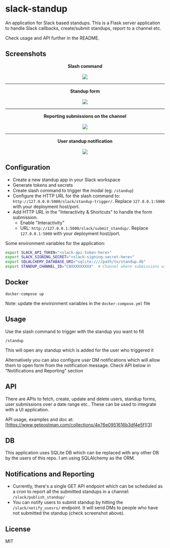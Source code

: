 # slack-standup

An application for Slack based standups. This is a Flask server application to
handle Slack callbacks, create/submit standups, report to a channel etc.

Check usage and API further in the README.

## Screenshots

<p align="center">
    <b>Slash command</b><br/><br/>
    <img src="https://i.imgur.com/LYXXTax.png" />
</p>

---

<p align="center">
    <b>Standup form</b><br/><br/>
    <img src="https://i.imgur.com/XemSNPf.png" />
</p>

---

<p align="center">
    <b>Reporting submissions on the channel</b><br/><br/>
    <img src="https://i.imgur.com/Ns4YLd2.png" />
</p>

---

<p align="center">
    <b>User standup notification</b><br/><br/>
    <img src="https://i.imgur.com/V6kxTCS.png" />
</p>



## Configuration

* Create a new standup app in your Slack workspace
* Generate tokens and secrets
* Create slash command to trigger the modal (eg: `/standup`)
* Configure the HTTP URL for the slash command to: `http://127.0.0.0:5000/slack/standup-trigger/`. Replace `127.0.0.1:5000` with your deployment host/port.
* Add HTTP URL in the "Interactivity & Shortcuts" to handle the form submission.
    * Enable "Interactivity"
    * URL: `http://127.0.0.1:5000/slack/submit_standup/`. Replace `127.0.0.1:5000` with your deployment host/port.

Some environment variables for the application:

```bash
export SLACK_API_TOKEN="<slack-api-token-here>"
export SLACK_SIGNING_SECRET="<slack-signing-secret-here>"
export SQLALCHEMY_DATABASE_URI="sqlite:////path/to/standup.db"
export STANDUP_CHANNEL_ID="C0XXXXXXXXX"  # Channel where submissions will be posted
```

## Docker

`docker-compose up`

Note: update the environment variables in the `docker-compose.yml` file

## Usage

Use the slash command to trigger with the standup you want to fill

`/standup`

This will open any standup which is added for the user who triggered it

Alternatively you can also configure user DM notifications which will allow
them to open form from the notification message. Check API below in
"Notifications and Reporting" section

## API

There are APIs to fetch, create, update and delete users, standup forms, user
submissions over a date range etc.. These can be used to integrate with a UI
application.

API usage, examples and doc at: [https://www.getpostman.com/collections/4e76e0951616b3df4e5f][3]

## DB

This application uses SQLite DB which can be replaced with any other DB by the
users of this repo. I am using SQLAlchemy as the ORM.

## Notifications and Reporting

* Currently, there's a single GET API endpoint which can be scheduled as a cron
  to report all the submitted standups in a channel: `/slack/publish_standup/`
* You can notify users to submit standup by hitting the `/slack/notify_usesrs/`
  endpoint. It will send DMs to people who have not submitted the standup
  (check screenshot above).

## License

MIT


[0]: https://i.imgur.com/LYXXTax.png
[1]: https://i.imgur.com/XemSNPf.png
[2]: https://i.imgur.com/Ns4YLd2.png
[3]: https://www.getpostman.com/collections/4e76e0951616b3df4e5f
[4]: https://api.slack.com/surfaces#modals
[5]: https://bit.ly/340PukR
[6]: https://i.imgur.com/l94Tg4U.png
[7]: https://github.com/vipul-sharma20/slack-standup/releases/tag/v0.3-beta
